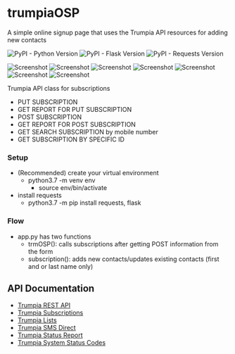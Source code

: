 # trumpiaOSP
A simple online signup page that uses the Trumpia API resources for adding new contacts

![PyPI - Python Version](https://img.shields.io/badge/python-3.7-blue)
![PyPI - Flask Version](https://img.shields.io/badge/flask-1.1-orange)
![PyPI - Requests Version](https://img.shields.io/badge/requests-2.22-green)

![Screenshot](/screenshot/preview.png)
![Screenshot](/screenshot/incorrectdata.png)
![Screenshot](/screenshot/response.png)
![Screenshot](/screenshot/missingNumber.png)
![Screenshot](/screenshot/success.png)
![Screenshot](/screenshot/invalid.png)
![Screenshot](/screenshot/checkBox.png)

Trumpia API class for subscriptions
- PUT SUBSCRIPTION
- GET REPORT FOR PUT SUBSCRIPTION
- POST SUBSCRIPTION
- GET REPORT FOR POST SUBSCRIPTION
- GET SEARCH SUBSCRIPTION by mobile number
- GET SUBSCRIPTION BY SPECIFIC ID

### Setup
- (Recommended) create your virtual environment
  - python3.7 -m venv env
    - source env/bin/activate
- install requests
  - python3.7 -m pip install requests, flask

### Flow
- app.py has two functions
    - trmOSP(): calls subscriptions after getting POST information from the form
    - subscription(): adds new contacts/updates existing contacts (first and or last name only)

## API Documentation
 - [Trumpia REST API](http://classic.trumpia.com/api/docs/rest/overview.php)
 - [Trumpia Subscriptions](http://classic.trumpia.com/api/docs/rest/functions/subscription.php)
 - [Trumpia Lists](http://classic.trumpia.com/api/docs/rest/functions/list.php)
 - [Trumpia SMS Direct](http://classic.trumpia.com/api/docs/rest/functions/direct-sms.php)
 - [Trumpia Status Report](http://classic.trumpia.com/api/docs/rest/functions/report.php)
 - [Trumpia System Status Codes](http://classic.trumpia.com/api/docs/rest/status-code.php)
